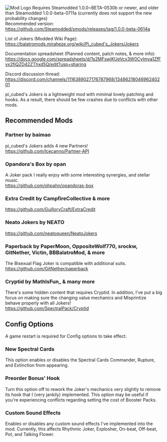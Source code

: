 ![Mod Logo](https://i.imgur.com/WgRA0cT.png)
Requires Steamodded 1.0.0~BETA-0530b or newer, and older than Steamodded 1.0.0-beta-0711a (currently does not support the new probability changes)  
Recommended version: https://github.com/Steamodded/smods/releases/tag/1.0.0-beta-0614a

List of Jokers (Modded Wiki Page): https://balatromods.miraheze.org/wiki/Pi_cubed's_Jokers/Jokers

Documentation spreadsheet (Planned content, patch notes, & more info): https://docs.google.com/spreadsheets/d/1s2MFswjKUeVcx3W0Cylmya1ZfFvx2fiQZD42ZThxd5Q/edit?usp=sharing

Discord discussion thread: https://discord.com/channels/1116389027176787968/1348621804696240201

pi_cubed's Jokers is a lightweight mod with minimal lovely patching and hooks. As a result, there should be few crashes due to conflicts with other mods.

## Recommended Mods
### Partner by baimao  
pi_cubed's Jokers adds 4 new Partners!  
https://github.com/Icecanno/Partner-API  

### Opandora's Box by opan 
A Joker pack I really enjoy with some interesting synergies, and stellar music.  
https://github.com/ohpahn/opandoras-box

### Extra Credit by CampfireCollective & more  
https://github.com/GuilloryCraft/ExtraCredit

### Neato Jokers by NEATO  
https://github.com/neatoqueen/NeatoJokers

### Paperback by PaperMoon, OppositeWolf770, srockw, GitNether, Victin, BBBalatroMod, & more  
The Bisexual Flag Joker is compatible with additional suits.  
https://github.com/GitNether/paperback

### Cryptid by MathIsFun_ & many more  
There's some hidden content that requires Cryptid. In addition, I've put a big focus on making sure the changing value mechanics and Misprintize behave properly with all Jokers!  
https://github.com/SpectralPack/Cryptid

## Config Options
A game restart is required for Config options to take effect.

### New Spectral Cards  
This option enables or disables the Spectral Cards Commander, Rupture, and Extinction from appearing.

### Preorder Bonus' Hook  
Turn this option off to rework the Joker's mechanics very slightly to remove its hook that I (very jankily) implemented. This option may be useful if you're experiencing conflicts regarding setting the cost of Booster Packs.

### Custom Sound Effects  
Enables or disables any custom sound effects I've implemented into the mod. Currently, this affects Rhythmic Joker, Explosher, On-beat, Off-beat, Pot, and Talking Flower.
